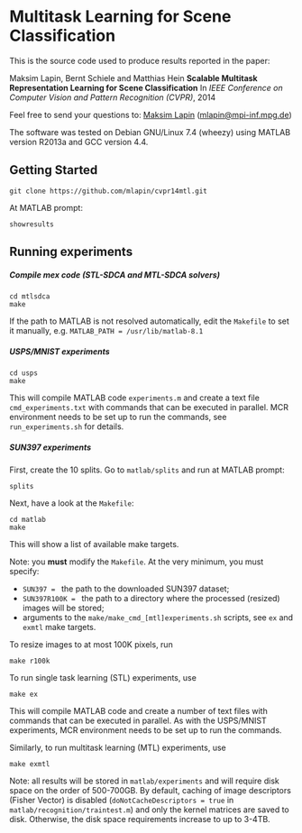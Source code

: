 Multitask Learning for Scene Classification
=========

This is the source code used to produce results reported in the paper:

Maksim Lapin, Bernt Schiele and Matthias Hein
**Scalable Multitask Representation Learning for Scene Classification**
In _IEEE Conference on Computer Vision and Pattern Recognition (CVPR)_, 2014

Feel free to send your questions to:
[Maksim Lapin](www.mpi-inf.mpg.de/~mlapin/) (mlapin@mpi-inf.mpg.de)

The software was tested on Debian GNU/Linux 7.4 (wheezy)
using MATLAB version R2013a and GCC version 4.4.


Getting Started
---

```
git clone https://github.com/mlapin/cvpr14mtl.git
```

At MATLAB prompt:
```
showresults
```


Running experiments
---

##### Compile mex code (STL-SDCA and MTL-SDCA solvers)
```
cd mtlsdca
make
```
If the path to MATLAB is not resolved automatically, edit the `Makefile`
to set it manually, e.g. `MATLAB_PATH = /usr/lib/matlab-8.1`

##### USPS/MNIST experiments
```
cd usps
make
```
This will compile MATLAB code `experiments.m`
and create a text file `cmd_experiments.txt`
with commands that can be executed in parallel.
MCR environment needs to be set up to run the commands,
see `run_experiments.sh` for details.

##### SUN397 experiments
First, create the 10 splits.
Go to `matlab/splits` and run at MATLAB prompt:
```
splits
```

Next, have a look at the `Makefile`:
```
cd matlab
make
```
This will show a list of available make targets.

Note: you **must** modify the `Makefile`.
At the very minimum, you must specify:
  - `SUN397 = ` the path to the downloaded SUN397 dataset;
  - `SUN397R100K = ` the path to a directory where the processed (resized)
  images will be stored;
  - arguments to the `make/make_cmd_[mtl]experiments.sh` scripts,
  see `ex` and `exmtl` make targets.

To resize images to at most 100K pixels, run
```
make r100k
```

To run single task learning (STL) experiments, use
```
make ex
```
This will compile MATLAB code and create a number of text files with commands
that can be executed in parallel. As with the USPS/MNIST experiments,
MCR environment needs to be set up to run the commands.

Similarly, to run multitask learning (MTL) experiments, use
```
make exmtl
```

Note: all results will be stored in `matlab/experiments`
and will require disk space on the order of 500-700GB.
By default, caching of image descriptors (Fisher Vector) is disabled
(`doNotCacheDescriptors = true` in `matlab/recognition/traintest.m`)
and only the kernel matrices are saved to disk.
Otherwise, the disk space requirements increase to up to 3-4TB.
